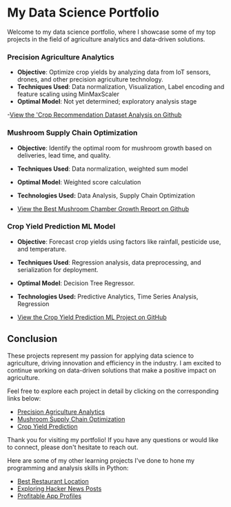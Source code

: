 # My Data Science Portfolio

Welcome to my data science portfolio, where I showcase some of my top projects in the field of agriculture analytics and data-driven solutions. 

### Precision Agriculture Analytics
- **Objective**: Optimize crop yields by analyzing data from IoT sensors, drones, and other precision agriculture technology.
- **Techniques Used**:  Data normalization, Visualization, Label encoding and feature scaling using MinMaxScaler
- **Optimal Model**:  Not yet determined; exploratory analysis stage

-[View the 'Crop Recommendation Dataset Analysis on Github](CropDataAnalysis/CropDataAnalysis.md)

### Mushroom Supply Chain Optimization
- **Objective**: Identify the optimal room for mushroom growth based on deliveries, lead time, and quality.
- **Techniques Used**: Data normalization, weighted sum model
- **Optimal Model**: Weighted score calculation
-  **Technologies Used:** Data Analysis, Supply Chain Optimization

-  [View the Best Mushroom Chamber Growth Report on Github](MushroomGrowthRoomReport/MushroomGrowthRoomReport.md)

### Crop Yield Prediction ML Model
- **Objective**: Forecast crop yields using factors like rainfall, pesticide use, and temperature.
- **Techniques Used**: Regression analysis, data preprocessing, and serialization for deployment.
- **Optimal Model**: Decision Tree Regressor.
- **Technologies Used:** Predictive Analytics, Time Series Analysis, Regression

- [View the Crop Yield Prediction ML Project on GitHub](CropYieldPredictionMLonly.md)

## Conclusion

These projects represent my passion for applying data science to agriculture, driving innovation and efficiency in the industry. I am excited to continue working on data-driven solutions that make a positive impact on agriculture.

Feel free to explore each project in detail by clicking on the corresponding links below:

- [Precision Agriculture Analytics](CropDataAnalysis/CropDataAnalysis.md)
- [Mushroom Supply Chain Optimization](MushroomGrowthRoomReport/MushroomGrowthRoomReport.md)
- [Crop Yield Prediction](CropYieldPredictionMLonly.md)

Thank you for visiting my portfolio! If you have any questions or would like to connect, please don't hesitate to reach out.

Here are some of my other learning projects I've done to hone my programming and analysis skills in Python: 
- [Best Restaurant Location](Restaurant_lvl1.ipynb)
- [Exploring Hacker News Posts](ExploringHackerNews.ipynb)
- [Profitable App Profiles](ProfitableAppProfiles.ipynb)

